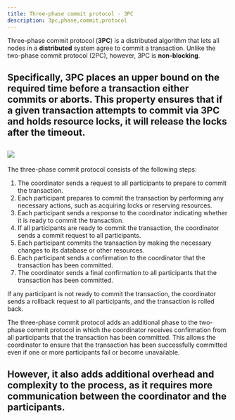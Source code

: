 ```yaml
---
title: Three-phase commit protocol - 3PC
description: 3pc,phase,commit,protocol
---
```

Three-phase commit protocol (**3PC**) is a distributed algorithm that lets
all nodes in a **distributed** system agree to commit a transaction. Unlike
the two-phase commit protocol (2PC), however, 3PC is **non-blocking**.

Specifically, 3PC places an upper bound on the required time
before a transaction either commits or aborts. This property ensures
that if a given transaction attempts to commit via 3PC and holds
resource locks, it will release the locks after the timeout.
---

![]({{site.baseurl}}/images/3pc.png)
---

The three-phase commit protocol consists of the following steps:

1. The coordinator sends a request to all participants to prepare to commit the transaction.
2. Each participant prepares to commit the transaction by performing any necessary actions, such as acquiring locks or reserving resources.
3. Each participant sends a response to the coordinator indicating whether it is ready to commit the transaction.
4. If all participants are ready to commit the transaction, the coordinator sends a commit request to all participants.
5. Each participant commits the transaction by making the necessary changes to its database or other resources.
6. Each participant sends a confirmation to the coordinator that the transaction has been committed.
7. The coordinator sends a final confirmation to all participants that the transaction has been committed.

If any participant is not ready to commit the transaction, the coordinator sends a rollback request to all participants, and the transaction is rolled back.

The three-phase commit protocol adds an additional phase to the two-phase commit protocol in which the coordinator receives
confirmation from all participants that the transaction has been committed. This allows the coordinator to ensure that
the transaction has been successfully committed even if one or more participants fail or become unavailable.

However, it also adds additional overhead and complexity to the process, as it requires more communication between
the coordinator and the participants.
---

